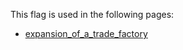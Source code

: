 This flag is used in the following pages:
 - [expansion_of_a_trade_factory](../events/expansion_of_a_trade_factory.md)
